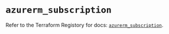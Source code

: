 # `azurerm_subscription`

Refer to the Terraform Registory for docs: [`azurerm_subscription`](https://registry.terraform.io/providers/hashicorp/azurerm/3.82.0/docs/resources/subscription).
